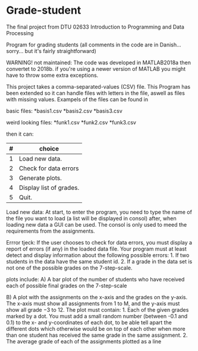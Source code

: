 # Grade-student
The final project from DTU 02633 Introduction to Programming and Data Processing

Program for grading students (all comments in the code are in Danish... sorry... but it's fairly straightforward)

WARNING! not maintained: The code was developed in MATLAB2018a then convertet to 2018b. if you're using a newer version of MATLAB you might have to throw some extra exceptions.

This project takes a comma-separated-values (CSV) file. This Program has been extended so it can handle files with letters in the file, aswell as files with missing values. Exampels of the files can be found in 

basic files:
            *basis1.csv 
						*basis2.csv
						*basis3.csv
            
weird looking files:
            *funk1.csv
						*funk2.csv
						*funk3.csv

then it can:


| #  | choice     |
| ---| ---       |
| 1  | Load new data.  |
| 2  | Check for data errors  |
| 3  | Generate plots.  |
| 4  | Display list of grades.  |
| 5  | Quit.  |



Load new data: 
At start, to enter the program, you need to type the name of the file you want to load (a list will be displayed in consol) after, when loading new data a GUI can be used. The consol is only used to meed the requirements from the assignments.


Errror tjeck:
If the user chooses to check for data errors, you must display a report of errors (if any)
in the loaded data file. Your program must at least detect and display information
about the following possible errors:
    1. If two students in the data have the same student id.
    2. If a grade in the data set is not one of the possible grades on the 7-step-scale.


plots include:
A) A bar plot of the number of students who have received each of possible final grades on the 7-step-scale


B) A plot with the assignments on the x-axis and the grades
on the y-axis. The x-axis must show all assignments from 1 to M, and the y-axis
must show all grade −3 to 12. The plot must contain:
    1. Each of the given grades marked by a dot. You must add a small random
number (between -0.1 and 0.1) to the x- and y-coordinates of each dot, to
be able tell apart the different dots which otherwise would be on top of each
other when more than one student has received the same grade in the same
assignment.
    2. The average grade of each of the assignments plotted as a line
